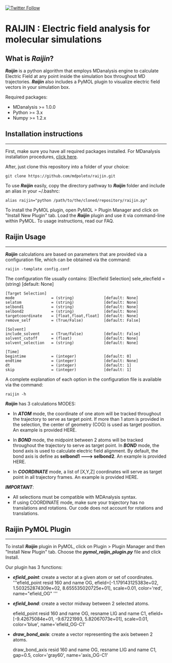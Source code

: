 [![Twitter Follow](https://img.shields.io/twitter/follow/mdpoleto?style=social)](https://twitter.com/mdpoleto)


# RAIJIN : Electric field analysis for molecular simulations

## What is ***Raijin***?
***Raijin*** is a python algorithm that employs MDanalysis engine to calculate Electric Field at any point inside
the simulation box throughout MD trajectories. ***Raijin*** also includes a PyMOL plugin to visualize electric
field vectors in your simulation box.

Required packages:

* MDanalysis >= 1.0.0
* Python     >= 3.x
* Numpy      >= 1.2.x


## Installation instructions
------------------------------

First, make sure you have all required packages installed. For MDanalysis installation procedures, [click here](https://www.mdanalysis.org/pages/installation_quick_start/).

After, just clone this repository into a folder of your choice:

    git clone https://github.com/mdpoleto/raijin.git

To use ***Raijin*** easily, copy the directory pathway to ***Raijin*** folder and include an alias in your ~/.bashrc:

    alias raijin="python /path/to/the/cloned/repository/raijin.py"

To install the PyMOL plugin, open PyMOL > Plugin Manager and click on "Install New Plugin" tab.
Load the ***Raijin*** plugin and use it via command-line within PyMOL. To usage instructions, read our FAQ.


## Raijin Usage
------------------------------
***Raijin*** calculations are based on parameters that are provided via a configuration file,
which can be obtained via the command:

    raijin -template config.conf


The configuration file usually contains:
    [Elecfield Selection]
    sele_elecfield      = (string)             [default: None]

    [Target Selection]
    mode                = (string)             [default: None]
    selatom             = (string)             [default: None]
    selbond1            = (string)             [default: None]
    selbond2            = (string)             [default: None]
    targetcoordinate    = [float,float,float]  [default: None]
    remove_self         = (True/False)         [default: False]

    [Solvent]
    include_solvent     = (True/False)         [default: False]
    solvent_cutoff      = (float)              [default: None]
    solvent_selection   = (string)             [default: None]

    [Time]
    begintime           = (integer)            [default: 0]
    endtime             = (integer)            [default: None]
    dt                  = (integer)            [default: 1]
    skip                = (integer)            [default: 1]


A complete explanation of each option in the configuration file is available via the command:

    raijin -h

***Raijin*** has 3 calculations MODES:

* In ***ATOM*** mode, the coordinate of one atom will be tracked throughout the trajectory to serve as target point.
If more than 1 atom is provided in the selection, the center of geometry (COG) is used as target position. An example
is provided HERE.

* In ***BOND*** mode, the midpoint between 2 atoms will be tracked throughout the trajectory to serve as target
point. In ***BOND*** mode, the bond axis is used to calculate electric field alignment. By default, the bond axis is
define as **selbond1 ---> selbond2**. An example is provided HERE.

* In ***COORDINATE*** mode, a list of [X,Y,Z] coordinates will serve as target point in all trajectory frames.
An example is provided HERE.

***IMPORTANT***:
* All selections must be compatible with MDAnalysis syntax.
* If using COORDINATE mode, make sure your trajectory has no translations and rotations. Our code does not account for
rotations and translations.


## Raijin PyMOL Plugin
------------------------------

To install ***Raijin*** plugin in PyMOL, click on Plugin > Plugin Manager and then "Install New Plugin" tab.
Choose the ***pymol_raijin_plugin.py*** file and click Install.

Our plugin has 3 functions:

* ***efield_point***: create a vector at a given atom or set of coordinates.
'''efield_point resid 160 and name OG, efield=[-1.179143125383e+02, 1.503252874309e+02, 8.655535020725e+01], scale=0.01, color='red', name="efield_OG" '''

* ***efield_bond***: create a vector midway between 2 selected atoms.

    efield_point resid 160 and name OG, resname LIG and name C1, efield=[-9.42675084e+01, -9.67221993, 5.82067073e+01], scale=0.01, color='blue', name='efield_OG-C1'

* ***draw_bond_axis***: create a vector representing the axis between 2 atoms.

    draw_bond_axis resid 160 and name OG, resname LIG and name C1, gap=0.5, color='gray60', name='axis_OG-C1'

